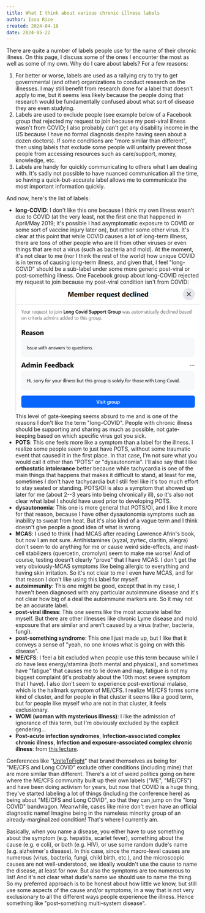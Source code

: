 ```yaml
---
title: What I think about various chronic illness labels
author: Issa Rice
created: 2024-04-18
date: 2024-05-22
---
```


There are quite a number of labels people use for the name of their chronic illness. On this page, I discuss some of the ones I encounter the most as well as some of my own. Why do I care about labels? For a few reasons:

1. For better or worse, labels are used as a rallying cry to try to get governmental (and other) organizations to conduct research on the illnesses. I may still benefit from research done for a label that doesn't apply to me, but it seems less likely because the people doing that research would be fundamentally confused about what sort of disease they are even studying.
2. Labels are used to exclude people (see example below of a Facebook group that rejected my request to join because my post-viral illness wasn't from COVID; I also probably can't get any disability income in the US because I have no formal diagnosis despite having seen about a dozen doctors). If some conditions are "more similar than different", then using labels that exclude some people will unfairly prevent those people from accessing resources such as care/support, money, knowledge, etc.
3. Labels are handy for quickly communicating to others what I am dealing with. It's sadly not possible to have nuanced communication all the time, so having a quick-but-accurate label allows me to communicate the most important information quickly.

And now, here's the list of labels:

- **long-COVID**: I don't like this one because I think my own illness wasn't due to COVID (at the very least, not the first one that happened in April/May 2019; it's possible I had asymptomatic exposure to COVID or some sort of vaccine injury later on), but rather some other virus. It's clear at this point that while COVID causes a lot of long-term illness, there are tons of other people who are ill from other viruses or even things that are not a virus (such as bacteria and mold). At the moment, it's not clear to me (nor I think the rest of the world) how unique COVID is in terms of causing long-term illness, and given that, I feel "long-COVID" should be a sub-label under some more generic post-viral or post-something illness. One Facebook group about long-COVID rejected my request to join because my post-viral condition isn't from COVID:
  ![Image showing my request was declined](long-covid-fb-declined.png)
  This level of gate-keeping seems absurd to me and is one of the reasons I don't like the term "long-COVID". People with chronic illness should be supporting and sharing as much as possible, not gate-keeping based on which specific virus got you sick.
- **POTS**: This one feels more like a symptom than a label for the illness. I realize some people seem to just have POTS, without some traumatic event that caused it in the first place. In that case, I'm not sure what you would call it other than "POTS" or "dysautonomia". I'll also say that I like **orthostatic intolerance** better because while tachycardia is one of the main things that happens that makes it difficult to stand, at least for me, sometimes I don't have tachycardia but I still feel like it's too much effort to stay seated or standing. POTS/OI is also a symptom that showed up later for me (about 2--3 years into being chronically ill), so it's also not clear what label I should have used prior to developing POTS.
- **dysautonomia**: This one is more general that POTS/OI, and I like it more for that reason, because I have other dysautonomia symptoms such as inability to sweat from heat. But it's also kind of a vague term and I think doesn't give people a good idea of what is wrong.
- **MCAS**: I used to think I had MCAS after reading Lawrence Afrin's book, but now I am not sure. Antihistamines (xyzal, zyrtec, claritin, allegra) don't seem to do anything for me or cause weird side-effects, and mast-cell stabilizers (quercetin, cromolyn) seem to make me worse! And of course, testing doesn't clearly "prove" that I have MCAS. I don't get the very obviously-MCAS symptoms like being allergic to everything and having skin irritation. So it's not clear to me I even have MCAS, and for that reason I don't like using this label for myself.
- **autoimmunity**: This one might be good, except that in my case, I haven't been diagnosed with any particular autoimmune disease and it's not clear how big of a deal the autoimmune markers are. So it may not be an accurate label.
- **post-viral illness**: This one seems like the most accurate label for myself. But there are other illnesses like chronic Lyme disease and mold exposure that are similar and aren't caused by a virus (rather, bacteria, fungi).
- **post-something syndrome**: This one I just made up, but I like that it conveys a sense of "yeah, no one knows what is going on with this disease".
- **ME/CFS**: I feel a bit excluded when people use this term because while I do have less energy/stamina (both mental and physical), and sometimes have "fatigue" that causes me to lie down and nap, fatigue is not my biggest complaint (it's probably about the 10th most severe symptom that I have). I also don't seem to experience post-exertional malaise, which is the hallmark symptom of ME/CFS. I realize ME/CFS forms some kind of cluster, and for people in that cluster it seems like a good term, but for people like myself who are not in that cluster, it feels exclusionary.
- **WOMI (woman with mysterious illness)**: I like the admission of ignorance of this term, but I'm obviously excluded by the explicit gendering...
- **Post-acute infection syndromes**, **Infection-associated complex chronic illness**, **Infection and exposure-associated complex chronic illness**: from [this lecture](https://youtu.be/F3Sv9tfu_ww?t=2119).

Conferences like "[UniteToFight](https://unitetofight2024.world/)" that brand themselves as being for "ME/CFS and Long COVID" exclude other conditions (including mine) that are more similar than different. There's a lot of weird politics going on here where the ME/CFS community built up their own labels ("ME", "ME/CFS") and have been doing activism for years, but now that COVID is a huge thing, they've started labeling a lot of things (including the conference here) as being about "ME/CFS and Long COVID", so that they can jump on the "long COVID" bandwagon. Meanwhile, cases like mine don't even have an official diagnostic name! Imagine being in the nameless minority group of an already-marginalized condition! That's where I currently am.

Basically, when you name a disease, you either have to use something about the symptom (e.g. hepatitis, scarlet fever), something about the cause (e.g. e coli), or both (e.g. HIV), or use some random dude's name (e.g. alzheimer's disease).  In this case, since the macro-level causes are numerous (virus, bacteria, fungi, child birth, etc.), and the microscopic causes are not well-understood, we ideally wouldn't use the cause to name the disease, at least for now. But also the symptoms are too numerous to list! And it's not clear what dude's name we should use to name the thing. So my preferred approach is to be honest about how little we know, but still use some aspects of the cause and/or symptoms, in a way that is not very exclusionary to all the different ways people experience the illness. Hence something like "post-something multi-system disease".